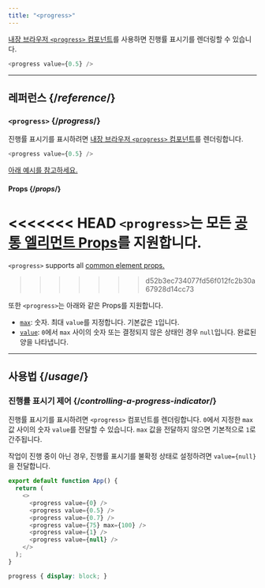 ```yaml
---
title: "<progress>"
---
```


<Intro>

[내장 브라우저 `<progress>` 컴포넌트](https://developer.mozilla.org/en-US/docs/Web/HTML/Element/progress)를 사용하면 진행률 표시기를 렌더링할 수 있습니다.

```js
<progress value={0.5} />
```

</Intro>

<InlineToc />

---

## 레퍼런스 {/*reference*/}

### `<progress>` {/*progress*/}

진행률 표시기를 표시하려면 [내장 브라우저 `<progress>` 컴포넌트](https://developer.mozilla.org/en-US/docs/Web/HTML/Element/progress)를 렌더링합니다.

```js
<progress value={0.5} />
```

[아래 예시를 참고하세요.](#usage)

#### Props {/*props*/}

<<<<<<< HEAD
`<progress>`는 모든 [공통 엘리먼트 Props](/reference/react-dom/components/common#props)를 지원합니다.
=======
`<progress>` supports all [common element props.](/reference/react-dom/components/common#common-props)
>>>>>>> d52b3ec734077fd56f012fc2b30a67928d14cc73

또한 `<progress>`는 아래와 같은 Props를 지원합니다.

* [`max`](https://developer.mozilla.org/en-US/docs/Web/HTML/Element/progress#max): 숫자. 최대 `value`를 지정합니다. 기본값은 `1`입니다.
* [`value`](https://developer.mozilla.org/en-US/docs/Web/HTML/Element/progress#value): `0`에서 `max` 사이의 숫자 또는 결정되지 않은 상태인 경우 `null`입니다. 완료된 양을 나타냅니다.

---

## 사용법 {/*usage*/}

### 진행률 표시기 제어 {/*controlling-a-progress-indicator*/}

진행률 표시기를 표시하려면 `<progress>` 컴포넌트를 렌더링합니다. `0`에서 지정한 `max` 값 사이의 숫자 `value`를 전달할 수 있습니다. `max` 값을 전달하지 않으면 기본적으로 `1`로 간주됩니다.

작업이 진행 중이 아닌 경우, 진행률 표시기를 불확정 상태로 설정하려면 `value={null}`을 전달합니다.

<Sandpack>

```js
export default function App() {
  return (
    <>
      <progress value={0} />
      <progress value={0.5} />
      <progress value={0.7} />
      <progress value={75} max={100} />
      <progress value={1} />
      <progress value={null} />
    </>
  );
}
```

```css
progress { display: block; }
```

</Sandpack>

